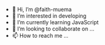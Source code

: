 - 👋 Hi, I’m @faith-muema
- 👀 I’m interested in developing
- 🌱 I’m currently learning JavaScript
- 💞️ I’m looking to collaborate on ...
- 📫 How to reach me ...

<!---
faith-muema/faith-muema is a ✨ special ✨ repository because its `README.md` (this file) appears on your GitHub profile.
You can click the Preview link to take a look at your changes.
--->
